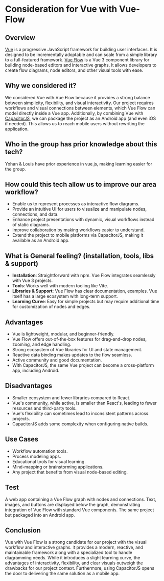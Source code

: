 # Consideration for Vue with Vue-Flow

## Overview
[Vue](https://vuejs.org/) is a progressive JavaScript framework for building user interfaces. It is designed to be incrementally adoptable and can scale from a simple library to a full-featured framework.
[Vue Flow](https://vue-flow.dev/) is a Vue 3 component library for building node-based editors and interactive graphs. It allows developers to create flow diagrams, node editors, and other visual tools with ease.

## Why we considered it?
We considered Vue with Vue Flow because it provides a strong balance between simplicity, flexibility, and visual interactivity.
Our project requires workflows and visual connections between elements, which Vue Flow can model directly inside a Vue app.
Additionally, by combining Vue with [CapacitorJS](https://capacitorjs.com/), we can package the project as an Android app (and even iOS if needed). This allows us to reach mobile users without rewriting the application.

## Who in the group has prior knowledge about this tech?
Yohan & Louis have prior experience in vue.js, making learning easier for the group.

## How could this tech allow us to improve our area workflow?
- Enable us to represent processes as interactive flow diagrams.
- Provide an intuitive UI for users to visualize and manipulate nodes, connections, and data.
- Enhance project presentations with dynamic, visual workflows instead of static diagrams.
- Improve collaboration by making workflows easier to understand.
- Extend the project to mobile platforms via CapacitorJS, making it available as an Android app.

## What is General feeling? (installation, tools, libs & support)
- **Installation**: Straightforward with npm. Vue Flow integrates seamlessly with Vue 3 projects.
- **Tools**: Works well with modern tooling like Vite.
- **Libraries & Support**: Vue Flow has clear documentation, examples. Vue itself has a large ecosystem with long-term support.
- **Learning Curve**: Easy for simple projects but may require additional time for customization of nodes and edges.

## Advantages
- Vue is lightweight, modular, and beginner-friendly.
- Vue Flow offers out-of-the-box features for drag-and-drop nodes, zooming, and edge handling.
- Strong ecosystem of Vue libraries for UI and state management.
- Reactive data binding makes updates to the flow seamless.
- Active community and good documentation.
- With CapacitorJS, the same Vue project can become a cross-platform app, including Android.

## Disadvantages
- Smaller ecosystem and fewer libraries compared to React.
- Vue's community, while active, is smaller than React's, leading to fewer resources and third-party tools.
- Vue's flexibility can sometimes lead to inconsistent patterns across projects.
- CapacitorJS adds some complexity when configuring native builds.

## Use Cases
- Workflow automation tools.
- Process modeling apps.
- Educational tools for visual learning.
- Mind-mapping or brainstorming applications.
- Any project that benefits from visual node-based editing.

## Test
A web app containing a Vue Flow graph with nodes and connections.
Text, images, and buttons are displayed below the graph, demonstrating integration of Vue Flow with standard Vue components.
The same project but packaged into an Android app.

## Conclusion
Vue with Vue Flow is a strong candidate for our project with the visual workflow and interactive graphs.
It provides a modern, reactive, and maintainable framework along with a specialized tool to handle diagramming needs. While it introduces a slight learning curve, the advantages of interactivity, flexibility, and clear visuals outweigh the drawbacks for our project context. Furthermore, using CapacitorJS opens the door to delivering the same solution as a mobile app.
